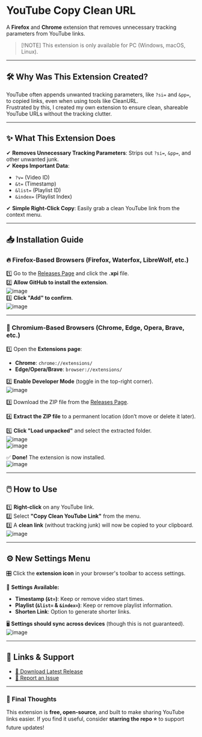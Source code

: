 # **YouTube Copy Clean URL**  

A **Firefox** and **Chrome** extension that removes unnecessary tracking parameters from YouTube links.  
> [!NOTE] This extension is only available for PC (Windows, macOS, Linux).  

---

## **🛠️ Why Was This Extension Created?**  

YouTube often appends unwanted tracking parameters, like `?si=` and `&pp=`, to copied links, even when using tools like CleanURL.  
Frustrated by this, I created my own extension to ensure clean, shareable YouTube URLs without the tracking clutter.

---

## **✨ What This Extension Does**  

✔ **Removes Unnecessary Tracking Parameters**: Strips out `?si=`, `&pp=`, and other unwanted junk.  
✔ **Keeps Important Data**:  

- `?v=` (Video ID)  
- `&t=` (Timestamp)  
- `&list=` (Playlist ID)  
- `&index=` (Playlist Index)  

✔ **Simple Right-Click Copy**: Easily grab a clean YouTube link from the context menu.  

---

## **📥 Installation Guide**  

### **🔥 Firefox-Based Browsers** (Firefox, Waterfox, LibreWolf, etc.)  

1️⃣ Go to the [Releases Page](https://github.com/RaspberryKitty1/Youtube-Copy-Clean-Url/releases) and click the **.xpi** file.  
2️⃣ **Allow GitHub to install the extension**.  
   ![image](https://github.com/user-attachments/assets/97145067-c370-4d1f-b87d-2ee8c0189c24)  
3️⃣ **Click "Add" to confirm**.  
   ![image](https://github.com/user-attachments/assets/59f32b9f-9443-4cc4-a76d-b732bf893b7e)  

---

### **💠 Chromium-Based Browsers** (Chrome, Edge, Opera, Brave, etc.)  

1️⃣ Open the **Extensions page**:  

- **Chrome**: `chrome://extensions/`  
- **Edge/Opera/Brave**: `browser://extensions/`  

2️⃣ **Enable Developer Mode** (toggle in the top-right corner).  
   ![image](https://github.com/user-attachments/assets/c53c8b31-ecb9-4605-943b-f604028d83b3)  

3️⃣ Download the ZIP file from the [Releases Page](https://github.com/RaspberryKitty1/Youtube-Copy-Clean-Url/releases).  

4️⃣ **Extract the ZIP file** to a permanent location (don’t move or delete it later).  

5️⃣ **Click "Load unpacked"** and select the extracted folder.  
   ![image](https://github.com/user-attachments/assets/376682ed-92ed-4b9c-bf77-7694f40ae7ca)  
   ![image](https://github.com/user-attachments/assets/33fc4ede-0d73-4775-be09-629506f3933e)  

✅ **Done!** The extension is now installed.  
   ![image](https://github.com/user-attachments/assets/5eb362e1-209d-4a1d-aaa9-9d40a924f587)  

---

## **🖱️ How to Use**  

1️⃣ **Right-click** on any YouTube link.  
2️⃣ Select **"Copy Clean YouTube Link"** from the menu.  
3️⃣ A **clean link** (without tracking junk) will now be copied to your clipboard.  
   ![image](https://github.com/user-attachments/assets/8339cfc3-e814-4e90-8097-e0f04214ee30)  

---

## **⚙️ New Settings Menu**  

🎛️ Click the **extension icon** in your browser's toolbar to access settings.  

🔧 **Settings Available:**  

- **Timestamp (`&t=`)**: Keep or remove video start times.  
- **Playlist (`&list=` & `&index=`)**: Keep or remove playlist information.  
- **Shorten Link**: Option to generate shorter links.  

🖥️ **Settings should sync across devices** (though this is not guaranteed).  
   ![image](https://github.com/user-attachments/assets/e77cbebc-57b1-4a4d-b4f7-6b8ca802b0c9)  

---

## **🔗 Links & Support**  

- [🔄 Download Latest Release](https://github.com/RaspberryKitty1/Youtube-Copy-Clean-Url/releases)  
- [💬 Report an Issue](https://github.com/RaspberryKitty1/Youtube-Copy-Clean-Url/issues)  

---

### **📌 Final Thoughts**  

This extension is **free, open-source**, and built to make sharing YouTube links easier. If you find it useful, consider **starring the repo ⭐** to support future updates!
